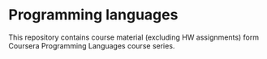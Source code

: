 # Programming languages 

This repository contains course material (excluding HW assignments) form Coursera Programming Languages course series.

